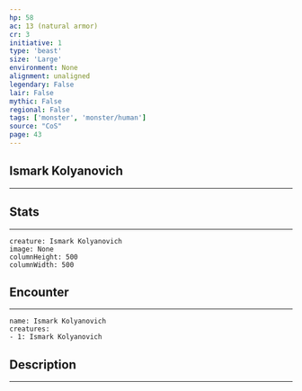 ```yaml
---
hp: 58
ac: 13 (natural armor)
cr: 3
initiative: 1
type: 'beast'    
size: 'Large'
environment: None
alignment: unaligned
legendary: False
lair: False
mythic: False
regional: False
tags: ['monster', 'monster/human']
source: "CoS"
page: 43
---
```


## Ismark Kolyanovich
---



## Stats
---

```statblock
creature: Ismark Kolyanovich
image: None
columnHeight: 500
columnWidth: 500
```

## Encounter
---

```encounter-table
name: Ismark Kolyanovich
creatures:
- 1: Ismark Kolyanovich
```

## Description
---




